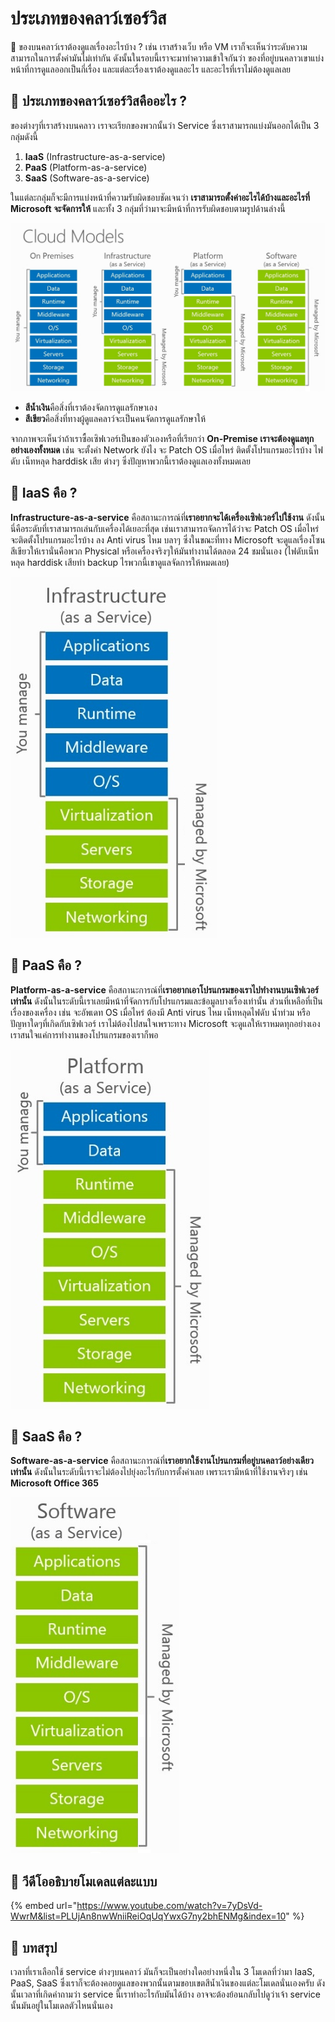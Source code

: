 # ประเภทของคลาว์เซอร์วิส

💬 ของบนคลาว์เราต้องดูแลเรื่องอะไรบ้าง ? เช่น เราสร้างเว็บ หรือ VM เราก็จะเห็นว่าระดับความสามารถในการตั้งค่ามันไม่เท่ากัน ดังนั้นในรอบนี้เราจะมาทำความเข้าใจกันว่า ของที่อยู่บนคลาวเขาแบ่งหน้าที่การดูแลออกเป็นกี่เรื่อง และแต่ละเรื่องเราต้องดูแลอะไร และอะไรที่เราไม่ต้องดูแลเลย

## 🤔 ประเภทของคลาว์เซอร์วิสคืออะไร ?

ของต่างๆที่เราสร้างบนคลาว เราจะเรียกของพวกนั้นว่า Service ซึ่งเราสามารถแบ่งมันออกได้เป็น 3 กลุ่มดังนี้

1. **IaaS** \(Infrastructure-as-a-service\)
2. **PaaS** \(Platform-as-a-service\)
3. **SaaS** \(Software-as-a-service\)

ในแต่ละกลุ่มก็จะมีการแบ่งหน้าที่ความรับผิดชอบชัดเจนว่า **เราสามารถตั้งค่าอะไรได้บ้างและอะไรที่ Microsoft จะจัดการให้** และทั้ง 3 กลุ่มที่ว่ามาจะมีหน้าที่การรับผิดชอบตามรูปด้านล่างนี้

![](../../.gitbook/assets/image%20%2817%29.png)

* **สีน้ำเงิน**คือสิ่งที่เราต้องจัดการดูแลรักษาเอง
* **สีเขียว**คือสิ่งที่ทางผู้ดูแลคลาว์จะเป็นคนจัดการดูแลรักษาให้

จากภาพจะเห็นว่าถ้าเราซื้อเซิฟเวอร์เป็นของตัวเองหรือที่เรียกว่า **On-Premise เราจะต้องดูแลทุกอย่างเองทั้งหมด** เช่น จะตั้งค่า Network ยังไง จะ Patch OS เมื่อไหร่ ติดตั้งโปรแกรมอะไรบ้าง ไฟดับ เน็ทหลุด harddisk เสีย ต่างๆ ซึ่งปัญหาพวกนี้เราต้องดูแลเองทั้งหมดเลย

## 🤔 IaaS คือ ?

**Infrastructure-as-a-service** คือสถานะการณ์ที่**เราอยากจะได้เครื่องเซิฟเวอร์ไปใช้งาน** ดังนั้นนี่คือระดับที่เราสามารถเล่นกับเครื่องได้เยอะที่สุด เช่นเราสามารถจัดการได้ว่าจะ Patch OS เมื่อไหร่ จะติดตั้งโปรแกรมอะไรบ้าง ลง Anti virus ไหม บลาๆ ซึ่งในขณะที่ทาง Microsoft จะดูแลเรื่องโซนสีเขียวให้เรานั่นคือพวก Physical หรือเครื่องจริงๆให้มันทำงานได้ตลอด 24 ชมนั่นเอง \(ไฟดับเน็ทหลุด harddisk เสียทำ backup ไรพวกนี้เขาดูแลจัดการให้หมดเลย\)

![](../../.gitbook/assets/image%20%28207%29.png)

## 🤔 PaaS คือ ?

**Platform-as-a-service** คือสถานะการณ์ที่**เราอยากเอาโปรแกรมของเราไปทำงานบนเซิฟเวอร์เท่านั้น** ดังนั้นในระดับนี้เราเลยมีหน้าที่จัดการกับโปรแกรมและข้อมูลบางเรื่องเท่านั้น ส่วนที่เหลือที่เป็นเรื่องของเครื่อง เช่น จะอัพเดท OS เมื่อไหร่ ต้องมี Anti virus ไหม เน็ทหลุดไฟดับ น้ำท่วม หรือปัญหาใดๆที่เกิดกับเซิฟเวอร์ เราไม่ต้องไปสนใจเพราะทาง Microsoft จะดูแลให้เราหมดทุกอย่างเอง เราสนใจแค่การทำงานของโปรแกรมของเราก็พอ

![](../../.gitbook/assets/image%20%28366%29.png)

## 🤔 SaaS คือ ?

**Software-as-a-service** คือสถานะการณ์ที่**เราอยากใช้งานโปรแกรมที่อยู่บนคลาว์อย่างเดียวเท่านั้น** ดังนั้นในระดับนี้เราจะไม่ต้องไปยุ่งอะไรกับการตั้งค่าเลย เพราะเรามีหน้าที่ใช้งานจริงๆ เช่น **Microsoft Office 365**

![](../../.gitbook/assets/image%20%28126%29.png)

## 🎥 วีดีโออธิบายโมเดลแต่ละแบบ

{% embed url="https://www.youtube.com/watch?v=7yDsVd-WwrM&list=PLUjAn8nwWniiReiOqUqYwxG7ny2bhENMg&index=10" %}

## 🎯 บทสรุป

เวลาที่เราเลือกใช้ service ต่างๆบนคลาว์ มันก็จะเป็นอย่างใดอย่างหนึ่งใน 3 โมเดลที่ว่ามา IaaS, PaaS, SaaS ซึ่งเราก็จะต้องคอยดูแลของพวกนั้นตามขอบเขตสีน้ำเงินของแต่ละโมเดลนั่นเองครับ ดังนั้นเวลาที่เกิดคำถามว่า service นี้เราทำอะไรกับมันได้บ้าง อาจจะต้องย้อนกลับไปดูว่าเจ้า service นั้นมันอยู่ในโมเดลตัวไหนนั่นเอง

